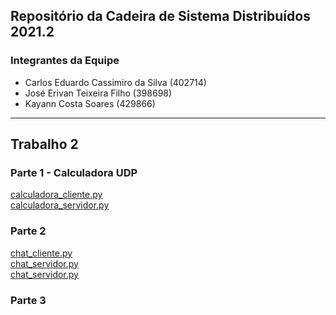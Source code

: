 ## Repositório da Cadeira de Sistema Distribuídos 2021.2

### Integrantes da Equipe
- Carlos Eduardo Cassimiro da Silva (402714)
- José Erivan Teixeira Filho (398698)
- Kayann Costa Soares (429866)

---

## Trabalho 2
### Parte 1 - Calculadora UDP
[calculadora_cliente.py](trabalho-1/calculadora_cliente.py)<br>
[calculadora_servidor.py](trabalho-1/calculadora_servidor.py)<br>

### Parte 2
[chat_cliente.py](trabalho-1/chat_cliente.py)<br>
[chat_servidor.py](trabalho-1/chat_servidor.py)<br>
[chat_servidor.py](trabalho-1/chat_util_cliente.py)<br>


### Parte 3


